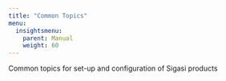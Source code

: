 ```yaml
---
title: "Common Topics"
menu:
  insightsmenu:
    parent: Manual
    weight: 60
---
```


Common topics for set-up and configuration of Sigasi products
